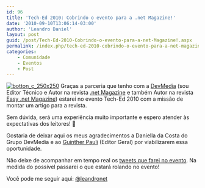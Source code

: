 ```yaml
---
id: 96
title: 'Tech-Ed 2010: Cobrindo o evento para a .net Magazine!'
date: '2010-09-10T13:06:14-03:00'
author: 'Leandro Daniel'
layout: post
guid: /post/Tech-Ed-2010-Cobrindo-o-evento-para-a-net-Magazine!.aspx
permalink: /index.php/tech-ed-2010-cobrindo-o-evento-para-a-net-magazine/
categories:
    - Comunidade
    - Eventos
    - Post
---
```


[![botton_c_250x250](http://leandrodaniel.com/pics/botton_c_250x250_thumb.png "botton_c_250x250")](http://leandrodaniel.com/pics/botton_c_250x250.png) Graças a parceria que tenho com a [DevMedia](http://www.devmedia.com.br/) (sou Editor Técnico e Autor na revista [.net Magazine](http://www.devmedia.com.br/assgold/listmag.asp?site=1) e também Autor na revista [Easy .net Magazine](http://www.devmedia.com.br/assgold/listmag.asp?site=59)) estarei no evento Tech-Ed 2010 com a missão de montar um artigo para a revista.

Sem dúvida, será uma experiência muito importante e espero atender às expectativas dos leitores! 🙂

Gostaria de deixar aqui os meus agradecimentos a Daniella da Costa do Grupo DevMedia e ao [Guinther Pauli](http://gpauli.com/) (Editor Geral) por viabilizarem essa oportunidade.

Não deixe de acompanhar em tempo real os [tweets que farei no evento](http://twitter.com/leandronet). Na medida do possível passarei o que estará rolando no evento!

Você pode me seguir aqui: [@leandronet](http://twitter.com/leandronet)